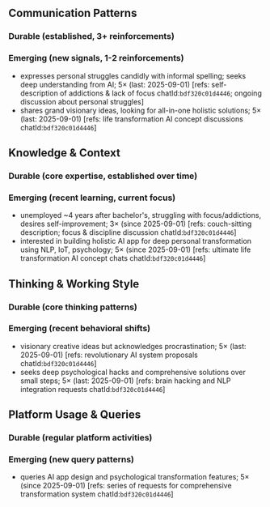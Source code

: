 ## Communication Patterns
### Durable (established, 3+ reinforcements)

### Emerging (new signals, 1-2 reinforcements)
- expresses personal struggles candidly with informal spelling; seeks deep understanding from AI; 5× (last: 2025-09-01) [refs: self-description of addictions & lack of focus chatId:`bdf320c01d4446`; ongoing discussion about personal struggles]
- shares grand visionary ideas, looking for all-in-one holistic solutions; 5× (last: 2025-09-01) [refs: life transformation AI concept discussions chatId:`bdf320c01d4446`]

## Knowledge & Context
### Durable (core expertise, established over time)

### Emerging (recent learning, current focus)
- unemployed ~4 years after bachelor's, struggling with focus/addictions, desires self-improvement; 3× (since 2025-09-01) [refs: couch-sitting description; focus & discipline discussion chatId:`bdf320c01d4446`]
- interested in building holistic AI app for deep personal transformation using NLP, IoT, psychology; 5× (since 2025-09-01) [refs: ultimate life transformation AI concept chats chatId:`bdf320c01d4446`]

## Thinking & Working Style
### Durable (core thinking patterns)

### Emerging (recent behavioral shifts)
- visionary creative ideas but acknowledges procrastination; 5× (last: 2025-09-01) [refs: revolutionary AI system proposals chatId:`bdf320c01d4446`]
- seeks deep psychological hacks and comprehensive solutions over small steps; 5× (last: 2025-09-01) [refs: brain hacking and NLP integration requests chatId:`bdf320c01d4446`]

## Platform Usage & Queries
### Durable (regular platform activities)

### Emerging (new query patterns)
- queries AI app design and psychological transformation features; 5× (since 2025-09-01) [refs: series of requests for comprehensive transformation system chatId:`bdf320c01d4446`]